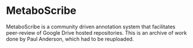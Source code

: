 MetaboScribe
============

MetaboScribe is a community driven annotation system that facilitates peer-review of Google Drive hosted repositories. 
This is an archive of work done by Paul Anderson, which had to be reuploaded.
